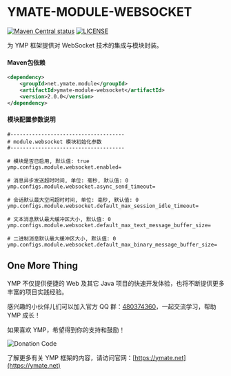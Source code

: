 # YMATE-MODULE-WEBSOCKET

[![Maven Central status](https://img.shields.io/maven-central/v/net.ymate.module/ymate-module-websocket.svg)](https://search.maven.org/artifact/net.ymate.module/ymate-module-websocket)
[![LICENSE](https://img.shields.io/github/license/suninformation/ymate-module-websocket.svg)](https://gitee.com/suninformation/ymate-module-websocket/blob/master/LICENSE)

为 YMP 框架提供对 WebSocket 技术的集成与模块封装。

#### Maven包依赖

```xml
<dependency>
    <groupId>net.ymate.module</groupId>
    <artifactId>ymate-module-websocket</artifactId>
    <version>2.0.0</version>
</dependency>
```

#### 模块配置参数说明

```properties
#-------------------------------------
# module.websocket 模块初始化参数
#-------------------------------------

# 模块是否已启用, 默认值: true
ymp.configs.module.websocket.enabled=

# 消息异步发送超时时间, 单位: 毫秒, 默认值: 0
ymp.configs.module.websocket.async_send_timeout=

# 会话默认最大空闲超时时间, 单位: 毫秒, 默认值: 0
ymp.configs.module.websocket.default_max_session_idle_timeout=

# 文本消息默认最大缓冲区大小, 默认值: 0
ymp.configs.module.websocket.default_max_text_message_buffer_size=

# 二进制消息默认最大缓冲区大小, 默认值: 0
ymp.configs.module.websocket.default_max_binary_message_buffer_size=
```

## One More Thing

YMP 不仅提供便捷的 Web 及其它 Java 项目的快速开发体验，也将不断提供更多丰富的项目实践经验。

感兴趣的小伙伴儿们可以加入官方 QQ 群：[480374360](https://qm.qq.com/cgi-bin/qm/qr?k=3KSXbRoridGeFxTVA8HZzyhwU_btZQJ2)，一起交流学习，帮助 YMP 成长！

如果喜欢 YMP，希望得到你的支持和鼓励！

![Donation Code](https://ymate.net/img/donation_code.png)

了解更多有关 YMP 框架的内容，请访问官网：[https://ymate.net](https://ymate.net)